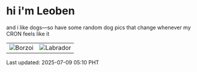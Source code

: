 # hi i'm Leoben

and i like dogs—so have some random dog pics that change whenever my CRON feels like it

|  |  |
|--------|----------|
| ![Borzoi](https://random-dog-vercel.vercel.app/api/random-borzoi?v=1752009016) | ![Labrador](https://random-dog-vercel.vercel.app/api/random-labrador?v=1752009016) |

Last updated: 2025-07-09 05:10 PHT
